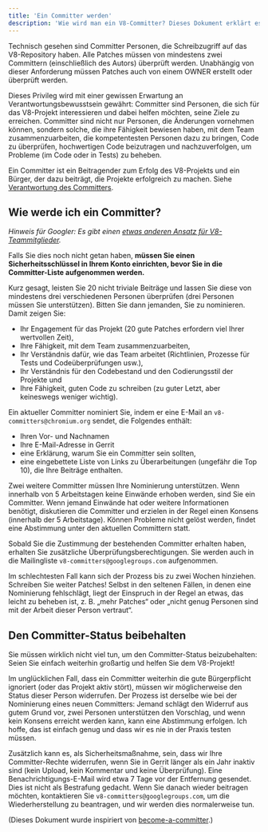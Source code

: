 ```yaml
---
title: 'Ein Committer werden'
description: 'Wie wird man ein V8-Committer? Dieses Dokument erklärt es.'
---
```

Technisch gesehen sind Committer Personen, die Schreibzugriff auf das V8-Repository haben. Alle Patches müssen von mindestens zwei Committern (einschließlich des Autors) überprüft werden. Unabhängig von dieser Anforderung müssen Patches auch von einem OWNER erstellt oder überprüft werden.

Dieses Privileg wird mit einer gewissen Erwartung an Verantwortungsbewusstsein gewährt: Committer sind Personen, die sich für das V8-Projekt interessieren und dabei helfen möchten, seine Ziele zu erreichen. Committer sind nicht nur Personen, die Änderungen vornehmen können, sondern solche, die ihre Fähigkeit bewiesen haben, mit dem Team zusammenzuarbeiten, die kompetentesten Personen dazu zu bringen, Code zu überprüfen, hochwertigen Code beizutragen und nachzuverfolgen, um Probleme (im Code oder in Tests) zu beheben.

Ein Committer ist ein Beitragender zum Erfolg des V8-Projekts und ein Bürger, der dazu beiträgt, die Projekte erfolgreich zu machen. Siehe [Verantwortung des Committers](/docs/committer-responsibility).

## Wie werde ich ein Committer?

*Hinweis für Googler: Es gibt einen [etwas anderen Ansatz für V8-Teammitglieder](http://go/v8/setup_permissions.md).*

Falls Sie dies noch nicht getan haben, **müssen Sie einen Sicherheitsschlüssel in Ihrem Konto einrichten, bevor Sie in die Committer-Liste aufgenommen werden.**

Kurz gesagt, leisten Sie 20 nicht triviale Beiträge und lassen Sie diese von mindestens drei verschiedenen Personen überprüfen (drei Personen müssen Sie unterstützen). Bitten Sie dann jemanden, Sie zu nominieren. Damit zeigen Sie:

- Ihr Engagement für das Projekt (20 gute Patches erfordern viel Ihrer wertvollen Zeit),
- Ihre Fähigkeit, mit dem Team zusammenzuarbeiten,
- Ihr Verständnis dafür, wie das Team arbeitet (Richtlinien, Prozesse für Tests und Codeüberprüfungen usw.),
- Ihr Verständnis für den Codebestand und den Codierungsstil der Projekte und
- Ihre Fähigkeit, guten Code zu schreiben (zu guter Letzt, aber keineswegs weniger wichtig).

Ein aktueller Committer nominiert Sie, indem er eine E-Mail an `v8-committers@chromium.org` sendet, die Folgendes enthält:

- Ihren Vor- und Nachnamen
- Ihre E-Mail-Adresse in Gerrit
- eine Erklärung, warum Sie ein Committer sein sollten,
- eine eingebettete Liste von Links zu Überarbeitungen (ungefähr die Top 10), die Ihre Beiträge enthalten.

Zwei weitere Committer müssen Ihre Nominierung unterstützen. Wenn innerhalb von 5 Arbeitstagen keine Einwände erhoben werden, sind Sie ein Committer. Wenn jemand Einwände hat oder weitere Informationen benötigt, diskutieren die Committer und erzielen in der Regel einen Konsens (innerhalb der 5 Arbeitstage). Können Probleme nicht gelöst werden, findet eine Abstimmung unter den aktuellen Committern statt.

Sobald Sie die Zustimmung der bestehenden Committer erhalten haben, erhalten Sie zusätzliche Überprüfungsberechtigungen. Sie werden auch in die Mailingliste `v8-committers@googlegroups.com` aufgenommen.

Im schlechtesten Fall kann sich der Prozess bis zu zwei Wochen hinziehen. Schreiben Sie weiter Patches! Selbst in den seltenen Fällen, in denen eine Nominierung fehlschlägt, liegt der Einspruch in der Regel an etwas, das leicht zu beheben ist, z. B. „mehr Patches“ oder „nicht genug Personen sind mit der Arbeit dieser Person vertraut“.

## Den Committer-Status beibehalten

Sie müssen wirklich nicht viel tun, um den Committer-Status beizubehalten: Seien Sie einfach weiterhin großartig und helfen Sie dem V8-Projekt!

Im unglücklichen Fall, dass ein Committer weiterhin die gute Bürgerpflicht ignoriert (oder das Projekt aktiv stört), müssen wir möglicherweise den Status dieser Person widerrufen. Der Prozess ist derselbe wie bei der Nominierung eines neuen Committers: Jemand schlägt den Widerruf aus gutem Grund vor, zwei Personen unterstützen den Vorschlag, und wenn kein Konsens erreicht werden kann, kann eine Abstimmung erfolgen. Ich hoffe, das ist einfach genug und dass wir es nie in der Praxis testen müssen.

Zusätzlich kann es, als Sicherheitsmaßnahme, sein, dass wir Ihre Committer-Rechte widerrufen, wenn Sie in Gerrit länger als ein Jahr inaktiv sind (kein Upload, kein Kommentar und keine Überprüfung). Eine Benachrichtigungs-E-Mail wird etwa 7 Tage vor der Entfernung gesendet. Dies ist nicht als Bestrafung gedacht. Wenn Sie danach wieder beitragen möchten, kontaktieren Sie `v8-committers@googlegroups.com`, um die Wiederherstellung zu beantragen, und wir werden dies normalerweise tun.

(Dieses Dokument wurde inspiriert von [become-a-committer](https://dev.chromium.org/getting-involved/become-a-committer).)
